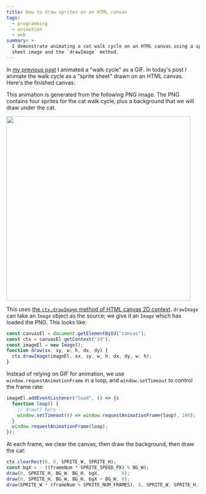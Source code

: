 ```yaml
---
title: How to draw sprites on an HTML canvas
tags:
  - programming
  - animation
  - web
summary: >-
  I demonstrate animating a cat walk cycle on an HTML canvas using a sprite
  sheet image and the `drawImage` method.
---
```


In [my previous post](/2018/12/28/a-cat-walk-cycle/)
I animated a "walk cycle" as a GIF.
In today's post I animate the walk cycle as a "sprite sheet"
drawn on an HTML canvas.
Here's the finished canvas:

<div><canvas id="canvas" style="image-rendering: pixelated;"></canvas></div>

This animation is generated from the following PNG image.
The PNG contains four sprites for the cat walk cycle,
plus a background that we will draw under the cat.

<p><img id="sprite" src="/assets/2018-12-29-sprite-canvas/cat-sprite.png" style="width: 480px; image-rendering: pixelated;"/></p>

This uses [the `ctx.drawImage` method of HTML canvas 2D context](https://developer.mozilla.org/en-US/docs/Web/API/CanvasRenderingContext2D/drawImage).
`drawImage` can take an `Image` object as the source;
we give it an `Image` which has loaded the PNG.
This looks like:

```js
const canvasEl = document.getElementById("canvas");
const ctx = canvasEl.getContext("2d");
const imageEl = new Image();
function draw(sx, sy, w, h, dx, dy) {
  ctx.drawImage(imageEl, sx, sy, w, h, dx, dy, w, h);
}
```

Instead of relying on GIF for animation,
we use `window.requestAnimationFrame` in a loop,
and `window.setTimeout` to control the frame rate:

```js
imageEl.addEventListener("load", () => {s
  function loop() {
    // draw() here ...
    window.setTimeout(() => window.requestAnimationFrame(loop), 100);
  }
  window.requestAnimationFrame(loop);
});
```

At each frame,
we clear the canvas,
then draw the background,
then draw the cat:

```js
ctx.clearRect(0, 0, SPRITE_W, SPRITE_H);
const bgX = - ((frameNum * SPRITE_SPEED_PX) % BG_W);
draw(0, SPRITE_H, BG_W, BG_H, bgX,        0);
draw(0, SPRITE_H, BG_W, BG_H, bgX + BG_W, 0);
draw(SPRITE_W * (frameNum % SPRITE_NUM_FRAMES), 0, SPRITE_W, SPRITE_H, 12, 0);
```

<script>
    const SPRITE_NUM_FRAMES = 4;
    const SPRITE_W = 24;
    const SPRITE_H = 24;
    const SPRITE_SPEED_PX = 2;

    const BG_W = SPRITE_W * SPRITE_NUM_FRAMES;
    const BG_H = SPRITE_H;
    
    const CANVAS_W = 48;
    const CANVAS_H = SPRITE_H;

    const ZOOM = 10;

    const canvasEl = document.getElementById("canvas");
    canvasEl.width = CANVAS_W;
    canvasEl.height = CANVAS_H;
    canvasEl.style.width = (CANVAS_W*ZOOM) + "px";

    let frameNum = 0;

    const ctx = canvasEl.getContext("2d");
    const imageEl = new Image();

    function draw(sx, sy, sw, sh, dx, dy) {
      ctx.drawImage(imageEl, sx, sy, sw, sh, dx, dy, sw, sh);
    }

    imageEl.addEventListener("load", () => {
      function loop() {
        ctx.clearRect(0, 0, SPRITE_W, SPRITE_H);

        const bgX = - ((frameNum * SPRITE_SPEED_PX) % BG_W);

        draw(0, SPRITE_H, BG_W, BG_H, bgX,        0);
        draw(0, SPRITE_H, BG_W, BG_H, bgX + BG_W, 0);

        draw(SPRITE_W * (frameNum % SPRITE_NUM_FRAMES), 0, SPRITE_W, SPRITE_H, 12, 0);

        frameNum++;
        window.setTimeout(() => window.requestAnimationFrame(loop), 100);
      }
      window.requestAnimationFrame(loop);
    });
    imageEl.src = '/assets/2018-12-29-sprite-canvas/cat-sprite.png';
</script>
